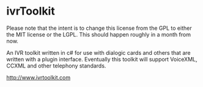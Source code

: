ivrToolkit
==========

Please note that the intent is to change this license from the GPL to either the MIT license or the LGPL. This should
happen roughly in a month from now. 

An IVR toolkit written in c# for use with dialogic cards and others that are written with a plugin interface. Eventually this toolkit will support VoiceXML, CCXML and other telephony standards. 

http://www.ivrtoolkit.com
